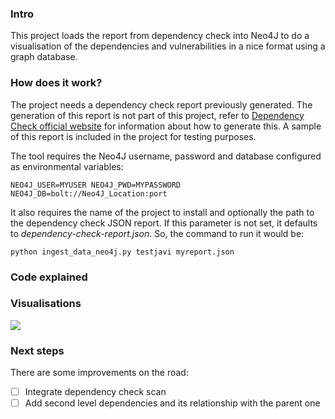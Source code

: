 ### Intro

This project loads the report from dependency check into Neo4J to do a visualisation of the dependencies and vulnerabilities in a nice format using a graph database.



### How does it work?

The project needs a dependency check report previously generated. The generation of this report is not part of this project, refer to [Dependency Check official website](https://jeremylong.github.io/DependencyCheck/) for information about how to generate this. A sample of this report is included in the project for testing purposes.

The tool requires the Neo4J username, password and database configured as environmental variables:

`NEO4J_USER=MYUSER
NEO4J_PWD=MYPASSWORD
NEO4J_DB=bolt://Neo4J_Location:port`



It also requires the name of the project to install and optionally the path to the dependency check JSON report. If this parameter is not set, it defaults to *dependency-check-report.json*. So, the command to run it would be:

`python ingest_data_neo4j.py testjavi myreport.json`



### Code explained

### Visualisations

![](/Users/javidr/javi/python/Neo4J_BOM/images/neo4j_display.png)

### Next steps

There are some improvements on the road:

- [ ] Integrate dependency check scan
- [ ] Add second level dependencies and its relationship with the parent one